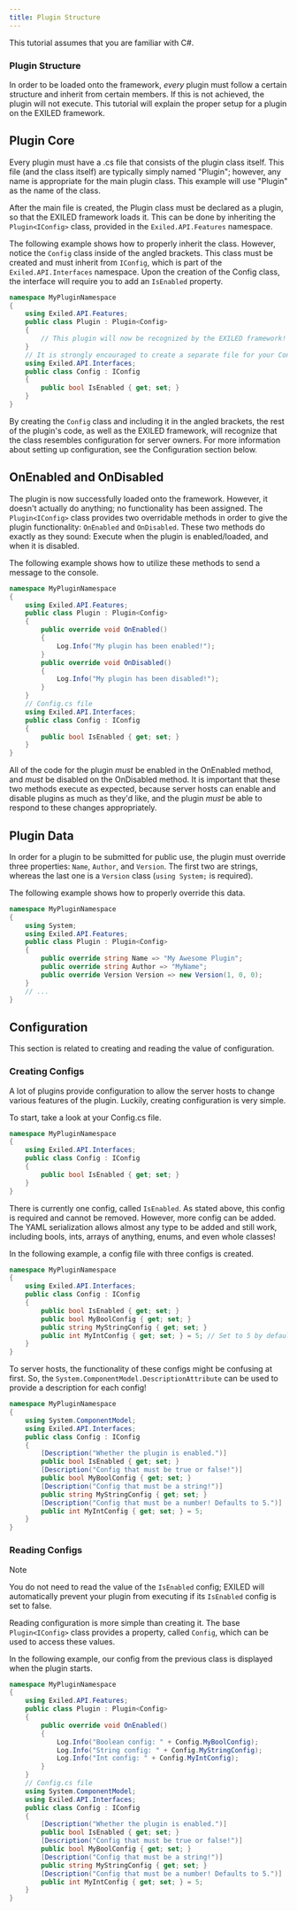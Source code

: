 ```yaml
---
title: Plugin Structure
---
```


This tutorial assumes that you are familiar with C#.

### Plugin Structure
In order to be loaded onto the framework, *every* plugin must follow a certain structure and inherit from certain members. If this is not achieved, the plugin will not execute. This tutorial will explain the proper setup for a plugin on the EXILED framework.

## Plugin Core
Every plugin must have a .cs file that consists of the plugin class itself. This file (and the class itself) are typically simply named "Plugin"; however, any name is appropriate for the main plugin class. This example will use "Plugin" as the name of the class.

After the main file is created, the Plugin class must be declared as a plugin, so that the EXILED framework loads it. This can be done by inheriting the `Plugin<IConfig>` class, provided in the `Exiled.API.Features` namespace.

The following example shows how to properly inherit the class. However, notice the `Config` class inside of the angled brackets. This class must be created and must inherit from `IConfig`, which is part of the `Exiled.API.Interfaces` namespace. Upon the creation of the Config class, the interface will require you to add an `IsEnabled` property.
```cs
namespace MyPluginNamespace
{
    using Exiled.API.Features;
    public class Plugin : Plugin<Config>
    {
        // This plugin will now be recognized by the EXILED framework!
    }
    // It is strongly encouraged to create a separate file for your Config class.
    using Exiled.API.Interfaces;
    public class Config : IConfig
    {
        public bool IsEnabled { get; set; }
    }
}
```
By creating the `Config` class and including it in the angled brackets, the rest of the plugin's code, as well as the EXILED framework, will recognize that the class resembles configuration for server owners. For more information about setting up configuration, see the Configuration section below.

## OnEnabled and OnDisabled
The plugin is now successfully loaded onto the framework. However, it doesn't actually do anything; no functionality has been assigned. The `Plugin<IConfig>` class provides two overridable methods in order to give the plugin functionality: `OnEnabled` and `OnDisabled`. These two methods do exactly as they sound: Execute when the plugin is enabled/loaded, and when it is disabled.

The following example shows how to utilize these methods to send a message to the console.
```cs
namespace MyPluginNamespace
{
    using Exiled.API.Features;
    public class Plugin : Plugin<Config>
    {
        public override void OnEnabled()
        {
            Log.Info("My plugin has been enabled!");
        }
        public override void OnDisabled()
        {
            Log.Info("My plugin has been disabled!");
        }
    }
    // Config.cs file
    using Exiled.API.Interfaces;
    public class Config : IConfig
    {
        public bool IsEnabled { get; set; }
    }
}
```
All of the code for the plugin *must* be enabled in the OnEnabled method, and *must* be disabled on the OnDisabled method. It is important that these two methods execute as expected, because server hosts can enable and disable plugins as much as they'd like, and the plugin *must* be able to respond to these changes appropriately.

## Plugin Data
In order for a plugin to be submitted for public use, the plugin must override three properties: `Name`, `Author`, and `Version`. The first two are strings, whereas the last one is a `Version` class (`using System;` is required).

The following example shows how to properly override this data.
```cs
namespace MyPluginNamespace
{
    using System;
    using Exiled.API.Features;
    public class Plugin : Plugin<Config>
    {
        public override string Name => "My Awesome Plugin";
        public override string Author => "MyName";
        public override Version Version => new Version(1, 0, 0);
    }
    // ...
}
```

## Configuration
This section is related to creating and reading the value of configuration.

### Creating Configs
A lot of plugins provide configuration to allow the server hosts to change various features of the plugin. Luckily, creating configuration is very simple.

To start, take a look at your Config.cs file.
```cs
namespace MyPluginNamespace
{
    using Exiled.API.Interfaces;
    public class Config : IConfig
    {
        public bool IsEnabled { get; set; }
    }
}
```
There is currently one config, called `IsEnabled`. As stated above, this config is required and cannot be removed. However, more config can be added. The YAML serialization allows almost any type to be added and still work, including bools, ints, arrays of anything, enums, and even whole classes!

In the following example, a config file with three configs is created.
```cs
namespace MyPluginNamespace
{
    using Exiled.API.Interfaces;
    public class Config : IConfig
    {
        public bool IsEnabled { get; set; }
        public bool MyBoolConfig { get; set; }
        public string MyStringConfig { get; set; }
        public int MyIntConfig { get; set; } = 5; // Set to 5 by default.
    }
}
```
To server hosts, the functionality of these configs might be confusing at first. So, the `System.ComponentModel.DescriptionAttribute` can be used to provide a description for each config!
```cs
namespace MyPluginNamespace
{
    using System.ComponentModel;
    using Exiled.API.Interfaces;
    public class Config : IConfig
    {
        [Description("Whether the plugin is enabled.")]
        public bool IsEnabled { get; set; }
        [Description("Config that must be true or false!")]
        public bool MyBoolConfig { get; set; }
        [Description("Config that must be a string!")]
        public string MyStringConfig { get; set; }
        [Description("Config that must be a number! Defaults to 5.")]
        public int MyIntConfig { get; set; } = 5;
    }
}
```

### Reading Configs
> [!NOTE]
> You do not need to read the value of the `IsEnabled` config; EXILED will automatically prevent your plugin from executing if its `IsEnabled` config is set to false.


Reading configuration is more simple than creating it. The base `Plugin<IConfig>` class provides a property, called `Config`, which can be used to access these values.

In the following example, our config from the previous class is displayed when the plugin starts.
```cs
namespace MyPluginNamespace
{
    using Exiled.API.Features;
    public class Plugin : Plugin<Config>
    {
        public override void OnEnabled()
        {
            Log.Info("Boolean config: " + Config.MyBoolConfig);
            Log.Info("String config: " + Config.MyStringConfig);
            Log.Info("Int config: " + Config.MyIntConfig);
        }
    }
    // Config.cs file
    using System.ComponentModel;
    using Exiled.API.Interfaces;
    public class Config : IConfig
    {
        [Description("Whether the plugin is enabled.")]
        public bool IsEnabled { get; set; }
        [Description("Config that must be true or false!")]
        public bool MyBoolConfig { get; set; }
        [Description("Config that must be a string!")]
        public string MyStringConfig { get; set; }
        [Description("Config that must be a number! Defaults to 5.")]
        public int MyIntConfig { get; set; } = 5;
    }
}
```

